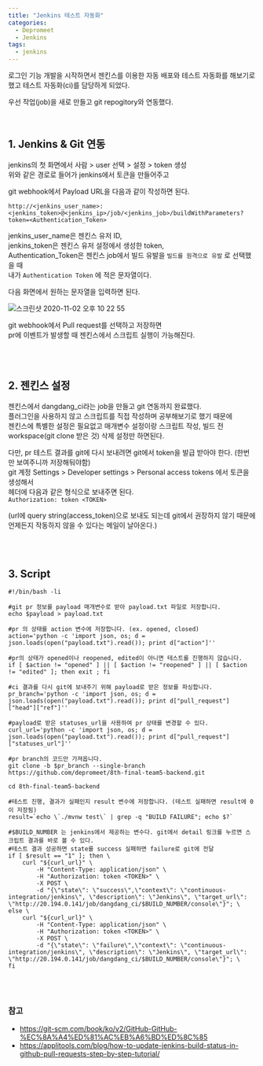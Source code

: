 ```yaml
---
title: "Jenkins 테스트 자동화"    
categories:
  - Depromeet 
  - Jenkins
tags:
  - jenkins
---
```


로그인 기능 개발을 시작하면서 젠킨스를 이용한 자동 배포와 테스트 자동화를 해보기로 했고 테스트 자동화(ci)를 담당하게 되었다.     

우선 작업(job)을 새로 만들고 git repogitory와 연동했다.   

<br />       
 
## 1. Jenkins & Git 연동                

jenkins의 첫 화면에서 사람 > user 선택 > 설정 > token 생성       
위와 같은 경로로 들어가 jenkins에서 토큰을 만들어주고          

git webhook에서 Payload URL을 다음과 같이 작성하면 된다.             

```
http://<jenkins_user_name>:<jenkins_token>@<jenkins_ip>/job/<jenkins_job>/buildWithParameters?token=<Authentication_Token>
```

jenkins_user_name은 젠킨스 유저 ID,       
jenkins_token은 젠킨스 유저 설정에서 생성한 token,       
Authentication_Token은 젠킨스 job에서 빌드 유발을 `빌드를 원격으로 유발` 로 선택했을 때        
내가	`Authentication Token` 에 적은 문자열이다.           

다음 화면에서 원하는 문자열을 입력하면 된다.      

 
![스크린샷 2020-11-02 오후 10 22 55](https://user-images.githubusercontent.com/33855307/97872903-24682800-1d5a-11eb-9e3d-b45ec542b776.png)    


git webhook에서 Pull request를 선택하고 저장하면        
pr에 이벤트가 발생할 때 젠킨스에서 스크립트 실행이 가능해진다.       

<br />    
<br />         


## 2. 젠킨스 설정   

젠킨스에서 dangdang_ci라는 job을 만들고 git 연동까지 완료했다.       
플러그인을 사용하지 않고 스크립트를 직접 작성하며 공부해보기로 했기 때문에   
젠킨스에 특별한 설정은 필요없고 매개변수 설정이랑 스크립트 작성, 빌드 전 workspace(git clone 받은 것) 삭제 설정만 하면된다.    

다만, pr 테스트 결과를 git에 다시 보내려면 git에서 token을 발급 받아야 한다. (한번만 보여주니까 저장해둬야함)    
git 계정 Settings > Developer settings > Personal access tokens 에서 토큰을 생성해서      
헤더에 다음과 같은 형식으로 보내주면 된다.   
`Authorization: token <TOKEN>`    

(url에 query string(access_token)으로 보내도 되는데 git에서 권장하지 않기 때문에 언제든지 작동하지 않을 수 있다는 메일이 날아온다.)


 <br />          
<br />         

## 3. Script         



```                
#!/bin/bash -li

#git pr 정보를 payload 매개변수로 받아 payload.txt 파일로 저장합니다.    
echo $payload > payload.txt 

#pr 의 상태를 action 변수에 저장합니다. (ex. opened, closed)
action='python -c 'import json, os; d = json.loads(open("payload.txt").read()); print d["action"]'' 

#pr의 상태가 opened이나 reopened, edited이 아니면 테스트를 진행하지 않습니다.   
if [ $action != "opened" ] || [ $action != "reopened" ] || [ $action != "edited" ]; then exit ; fi

#ci 결과를 다시 git에 보내주기 위해 payload로 받은 정보를 파싱합니다. 
pr_branch='python -c 'import json, os; d = json.loads(open("payload.txt").read()); print d["pull_request"]["head"]["ref"]'' 

#payload로 받은 statuses_url을 사용하여 pr 상태를 변경할 수 있다.   
curl_url='python -c 'import json, os; d = json.loads(open("payload.txt").read()); print d["pull_request"]["statuses_url"]'' 

#pr branch의 코드만 가져옵니다. 
git clone -b $pr_branch --single-branch https://github.com/depromeet/8th-final-team5-backend.git

cd 8th-final-team5-backend 

#테스트 진행, 결과가 실패인지 result 변수에 저장합니다. (테스트 실패하면 result에 0이 저장됨)
result=`echo \`./mvnw test\` | grep -q "BUILD FAILURE"; echo $?`

#$BUILD_NUMBER 는 jenkins에서 제공하는 변수다. git에서 detail 링크를 누르면 스크립트 결과를 바로 볼 수 있다.     
#테스트 결과 성공하면 state를 success 실패하면 failure로 git에 전달   
if [ $result == "1" ]; then \
	curl "${curl_url}" \
  		-H "Content-Type: application/json" \
  		-H "Authorization: token <TOKEN>" \
  		-X POST \
  		-d "{\"state\": \"success\",\"context\": \"continuous-integration/jenkins\", \"description\": \"Jenkins\", \"target_url\": \"http://20.194.0.141/job/dangdang_ci/$BUILD_NUMBER/console\"}"; \
else \ 
	curl "${curl_url}" \ 
  		-H "Content-Type: application/json" \
  		-H "Authorization: token <TOKEN>" \
  		-X POST \
  		-d "{\"state\": \"failure\",\"context\": \"continuous-integration/jenkins\", \"description\": \"Jenkins\", \"target_url\": \"http://20.194.0.141/job/dangdang_ci/$BUILD_NUMBER/console\"}"; \
fi
```       

<br />       
<br />         

### 참고       

- <https://git-scm.com/book/ko/v2/GitHub-GitHub-%EC%8A%A4%ED%81%AC%EB%A6%BD%ED%8C%85>         
- <https://applitools.com/blog/how-to-update-jenkins-build-status-in-github-pull-requests-step-by-step-tutorial/>       

   